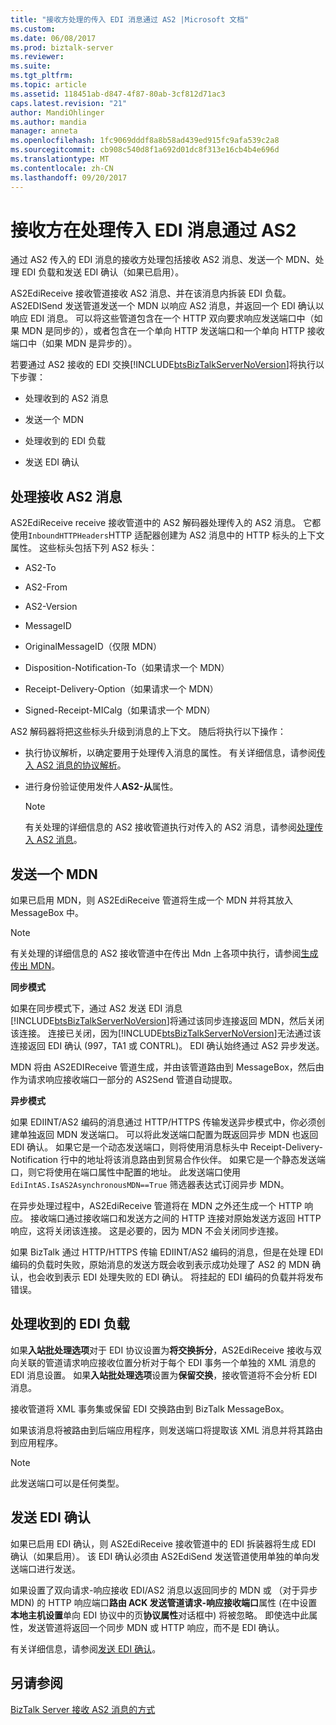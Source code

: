 ```yaml
---
title: "接收方处理的传入 EDI 消息通过 AS2 |Microsoft 文档"
ms.custom: 
ms.date: 06/08/2017
ms.prod: biztalk-server
ms.reviewer: 
ms.suite: 
ms.tgt_pltfrm: 
ms.topic: article
ms.assetid: 118451ab-d847-4f87-80ab-3cf812d71ac3
caps.latest.revision: "21"
author: MandiOhlinger
ms.author: mandia
manager: anneta
ms.openlocfilehash: 1fc9069dddf8a8b58ad439ed915fc9afa539c2a8
ms.sourcegitcommit: cb908c540d8f1a692d01dc8f313e16cb4b4e696d
ms.translationtype: MT
ms.contentlocale: zh-CN
ms.lasthandoff: 09/20/2017
---
```

# <a name="receive-side-processing-of-an-incoming-edi-message-over-as2"></a>接收方在处理传入 EDI 消息通过 AS2
通过 AS2 传入的 EDI 消息的接收方处理包括接收 AS2 消息、发送一个 MDN、处理 EDI 负载和发送 EDI 确认（如果已启用）。  
  
 AS2EdiReceive 接收管道接收 AS2 消息、并在该消息内拆装 EDI 负载。 AS2EDISend 发送管道发送一个 MDN 以响应 AS2 消息，并返回一个 EDI 确认以响应 EDI 消息。 可以将这些管道包含在一个 HTTP 双向要求响应发送端口中（如果 MDN 是同步的），或者包含在一个单向 HTTP 发送端口和一个单向 HTTP 接收端口中（如果 MDN 是异步的）。  
  
 若要通过 AS2 接收的 EDI 交换[!INCLUDE[btsBizTalkServerNoVersion](../includes/btsbiztalkservernoversion-md.md)]将执行以下步骤：  
  
-   处理收到的 AS2 消息  
  
-   发送一个 MDN  
  
-   处理收到的 EDI 负载  
  
-   发送 EDI 确认  
  
## <a name="processing-the-received-as2-message"></a>处理接收 AS2 消息  
 AS2EdiReceive receive 接收管道中的 AS2 解码器处理传入的 AS2 消息。 它都使用`InboundHTTPHeaders`HTTP 适配器创建为 AS2 消息中的 HTTP 标头的上下文属性。 这些标头包括下列 AS2 标头：  
  
-   AS2-To  
  
-   AS2-From  
  
-   AS2-Version  
  
-   MessageID  
  
-   OriginalMessageID（仅限 MDN）  
  
-   Disposition-Notification-To（如果请求一个 MDN）  
  
-   Receipt-Delivery-Option（如果请求一个 MDN）  
  
-   Signed-Receipt-MICalg（如果请求一个 MDN）  
  
 AS2 解码器将把这些标头升级到消息的上下文。 随后将执行以下操作：  
  
-   执行协议解析，以确定要用于处理传入消息的属性。 有关详细信息，请参阅[传入 AS2 消息的协议解析](../core/agreement-resolution-for-incoming-as2-messages.md)。  
  
-   进行身份验证使用发件人**AS2-从**属性。  
  
    > [!NOTE]
    >  有关处理的详细信息的 AS2 接收管道执行对传入的 AS2 消息，请参阅[处理传入 AS2 消息](../core/processing-an-incoming-as2-message.md)。  
  
## <a name="sending-an-mdn"></a>发送一个 MDN  
 如果已启用 MDN，则 AS2EdiReceive 管道将生成一个 MDN 并将其放入 MessageBox 中。  
  
> [!NOTE]
>  有关处理的详细信息的 AS2 接收管道中在传出 Mdn 上各项中执行，请参阅[生成传出 MDN](../core/generating-an-outgoing-mdn.md)。  
  
 **同步模式**  
  
 如果在同步模式下，通过 AS2 发送 EDI 消息[!INCLUDE[btsBizTalkServerNoVersion](../includes/btsbiztalkservernoversion-md.md)]将通过该同步连接返回 MDN，然后关闭该连接。 连接已关闭，因为[!INCLUDE[btsBizTalkServerNoVersion](../includes/btsbiztalkservernoversion-md.md)]无法通过该连接返回 EDI 确认 (997，TA1 或 CONTRL)。 EDI 确认始终通过 AS2 异步发送。  
  
 MDN 将由 AS2EDIReceive 管道生成，并由该管道路由到 MessageBox，然后由作为请求响应接收端口一部分的 AS2Send 管道自动提取。  
  
 **异步模式**  
  
 如果 EDIINT/AS2 编码的消息通过 HTTP/HTTPS 传输发送异步模式中，你必须创建单独返回 MDN 发送端口。 可以将此发送端口配置为既返回异步 MDN 也返回 EDI 确认。 如果它是一个动态发送端口，则将使用消息标头中 Receipt-Delivery-Notification 行中的地址将该消息路由到贸易合作伙伴。 如果它是一个静态发送端口，则它将使用在端口属性中配置的地址。 此发送端口使用 `EdiIntAS.IsAS2AsynchronousMDN==True` 筛选器表达式订阅异步 MDN。  
  
 在异步处理过程中，AS2EdiReceive 管道将在 MDN 之外还生成一个 HTTP 响应。 接收端口通过接收端口和发送方之间的 HTTP 连接对原始发送方返回 HTTP 响应，这将关闭该连接。 这是必要的，因为 MDN 不会关闭同步连接。  
  
 如果 BizTalk 通过 HTTP/HTTPS 传输 EDIINT/AS2 编码的消息，但是在处理 EDI 编码的负载时失败，原始消息的发送方既会收到表示成功处理了 AS2 的 MDN 确认，也会收到表示 EDI 处理失败的 EDI 确认。 将挂起的 EDI 编码的负载并将发布错误。  
  
## <a name="processing-the-received-edi-payload"></a>处理收到的 EDI 负载  
 如果**入站批处理选项**对于 EDI 协议设置为**将交换拆分**，AS2EdiReceive 接收与双向关联的管道请求响应接收位置分析对于每个 EDI 事务一个单独的 XML 消息的 EDI 消息设置。 如果**入站批处理选项**设置为**保留交换**，接收管道将不会分析 EDI 消息。  
  
 接收管道将 XML 事务集或保留 EDI 交换路由到 BizTalk MessageBox。  
  
 如果该消息将被路由到后端应用程序，则发送端口将提取该 XML 消息并将其路由到应用程序。  
  
> [!NOTE]
>  此发送端口可以是任何类型。  
  
## <a name="sending-the-edi-acknowledgment"></a>发送 EDI 确认  
 如果已启用 EDI 确认，则 AS2EdiReceive 接收管道中的 EDI 拆装器将生成 EDI 确认（如果启用）。 该 EDI 确认必须由 AS2EdiSend 发送管道使用单独的单向发送端口进行发送。  
  
 如果设置了双向请求-响应接收 EDI/AS2 消息以返回同步的 MDN 或 （对于异步 MDN) 的 HTTP 响应端口**路由 ACK 发送管道请求-响应接收端口**属性 (在中设置**本地主机设置**单向 EDI 协议中的页**协议属性**对话框中) 将被忽略。 即使选中此属性，发送管道将返回一个同步 MDN 或 HTTP 响应，而不是 EDI 确认。  
  
 有关详细信息，请参阅[发送 EDI 确认](../core/sending-an-edi-acknowledgment.md)。  
  
## <a name="see-also"></a>另请参阅  
 [BizTalk Server 接收 AS2 消息的方式](../core/how-biztalk-server-receives-as2-messages.md)